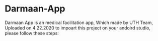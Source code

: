 # Darmaan-App
Darmaan App is an medical facilitation app, Which made by UTH Team, Uploaded on 4.22.2020
to impoart this project on your andoird studio, please follow these steps:
